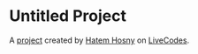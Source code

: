# Untitled Project
A [project](https://livecodes.io/?x=https://github.com/hatemhosny/react-demo-project/tree/gh-pages/src) created by [Hatem Hosny](https://github.com/hatemhosny) on [LiveCodes](https://livecodes.io).